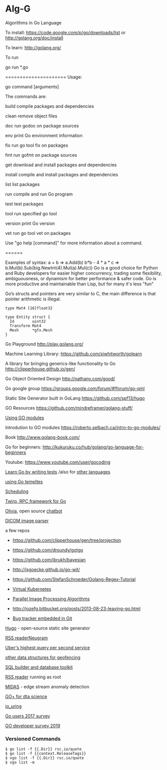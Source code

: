 Alg-G
=====
Algorithms in Go Language

To install:
https://code.google.com/p/go/downloads/list
or
http://golang.org/doc/install

To learn:
http://golang.org/


To run

go run *.go


=====================
Usage:

go command [arguments]

The commands are:

build       compile packages and dependencies

clean       remove object files

doc         run godoc on package sources

env         print Go environment information

fix         run go tool fix on packages

fmt         run gofmt on package sources

get         download and install packages and dependencies

install     compile and install packages and dependencies

list        list packages

run         compile and run Go program

test        test packages

tool        run specified go tool

version     print Go version

vet         run go tool vet on packages

Use "go help [command]" for more information about a command.

======

Examples of syntax:
a + b => a.Add(b)
b*b - 4 * a * c => b.Mul(b).Sub(big.NewInt(4).Mul(a).Mul(c))
Go is a good choice for Python and Ruby developers for easier higher concurrency,
trading some flexibility, ambiguousness, or dynamism for better performance & safer code.
Go is more productive and maintainable than Lisp, but for many it's less "fun" 

Go’s structs and pointers are very similar to C, the main difference is that pointer arithmetic is illegal. 

    type Mat4 [16]float32

    type Entity struct {
      Id        uint32
      Transform Mat4
      Mesh      *gfx.Mesh
    }



Go Playground
http://play.golang.org/

Machine Learning Library:
https://github.com/sjwhitworth/golearn

A library for bringing generics-like functionality to Go
http://clipperhouse.github.io/gen/

Go Object Oriented Design
http://nathany.com/good/

Go google group
https://groups.google.com/forum/#!forum/go-qml

Static Site Generator built in GoLang
https://github.com/spf13/hugo

GO Resources
https://github.com/mindreframer/golang-stuff/

[Using GO modules](https://blog.golang.org/using-go-modules)

Introdution to GO modules
https://roberto.selbach.ca/intro-to-go-modules/

Book
http://www.golang-book.com/

Go for beginners:
http://kukuruku.co/hub/golang/go-language-for-beginners

Youtube:
https://www.youtube.com/user/gocoding

[Learn Go by writing tests](https://github.com/quii/learn-go-with-tests/tree/master/hello-world) /also for [other languages](http://exercism.io)

[using Go templtes](https://blog.gopheracademy.com/advent-2017/using-go-templates/)

[Scheduling](https://www.ardanlabs.com/blog/2018/08/scheduling-in-go-part2.html)

[Twirp, RPC framework for Go](https://blog.twitch.tv/twirp-a-sweet-new-rpc-framework-for-go-5f2febbf35f)


[Olivia](https://github.com/olivia-ai/olivia), open source [chatbot](https://olivia-ai.org)

[DICOM image parser](https://github.com/suyashkumar/dicom)

a few repos

+ https://github.com/clipperhouse/gen/tree/projection
+ https://github.com/droundy/gotgo
+ https://github.com/jbrukh/bayesian 
+ http://jsgoecke.github.io/go-wit/
+ https://github.com/StefanSchroeder/Golang-Regex-Tutorial
+ [Virtual Kubernetes](https://github.com/ibuildthecloud/k3v)

+ [Parallel Image Processing Algorithms](https://github.com/anthonynsimon/bild)

+ http://jozefg.bitbucket.org/posts/2013-08-23-leaving-go.html

+ [Bug tracker embedded in Git](https://github.com/MichaelMure/git-bug)

[Hugo](http://themes.gohugo.io) -  open-source static site generator

[RSS readerNeugram](https://neugram.io/blog/neugram-briefly)

[Uber's highest query per second service](http://eng.uber.com/go-geofence/)

[other data structures for geofencing](https://medium.com/@buckhx/unwinding-uber-s-most-efficient-service-406413c5871d)

[SQL builder and database toolkit](https://github.com/colinjfw/sqlkit)

[RSS reader](https://github.com/dertuxmalwieder/rssfs) running as root

[MIDAS](https://github.com/steve0hh/midas)  - edge stream anomaly detection 

[GO+ for dta science](https://github.com/qiniu/goplus)

[io_uring](https://developers.mattermost.com/blog/hands-on-iouring-go/)

[Go users 2017 survey](https://blog.golang.org/survey2017-results)

[GO developer survey 2019](https://blog.golang.org/survey2019-results)

### Versioned Commands

    $ go list -f {{.Dir}} rsc.io/quote
    $ go list -f {{context.ReleaseTags}}
    $ vgo list -f {{.Dir}} rsc.io/quote
    $ vgo list -m
